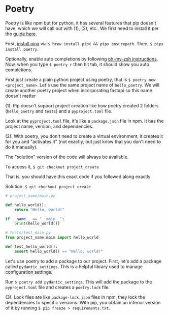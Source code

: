 # Poetry

Poetry is like npm but for python, it has several features that pip doesn't have, which we will call out with (1), (2), etc.. We first need to install it per the [guide here](https://python-poetry.org/docs/#installing-with-pipx).

First, [install pipx](https://pipx.pypa.io/stable/installation/) via `$ brew install pipx && pipx ensurepath`. Then, `$ pipx install poetry`.

Optionally, enable auto completions by following [oh-my-zsh instructions](https://python-poetry.org/docs/#oh-my-zsh). Now, when you type `$ poetry r` then hit tab, it should show you auto completions.

First just create a plain python project using poetry, that is `$ poetry new <project_name>`. Let's use the same project name of `hello_poetry`. We will create another poetry project when incorporating fastapi so this name doesn't matter

(1). Pip doesn't support project creation like how poetry created 2 folders (`hello_poetry` and `tests`) and a `pyproject.toml` file.

Look at the `pyproject.toml` file, it's like a `package.json` file in npm. It has the project name, version, and dependencies.

(2). With poetry, you don't need to create a virtual environment, it creates it for you and "activates it" (not exactly, but just know that you don't need to do it manually).

The "solution" version of the code will always be available.

To access it, `$ git checkout project_create`

That is, you should have this exact code if you followed along exactly

Solution: `$ git checkout project_create`

```python
# project_name/main.py

def hello_world():
    return "Hello, world!"

if __name__ == "__main__":
    print(hello_world())

# tests/test_main.py
from project_name.main import hello_world

def test_hello_world():
    assert hello_world() == "Hello, world!"
```

Let's use poetry to add a package to our project. First, let's add a package called `pydantic_settings`. This is a helpful library used to manage configuration settings.

Run `$ poetry add pydantic_settings`. This will add the package to the `pyproject.toml` file and creates a `poetry.lock` file.

(3). Lock files are like `package-lock.json` files in npm, they lock the dependencies to specific versions. With pip, you obtain an inferior version of it by running `$ pip freeze > requirements.txt`.
